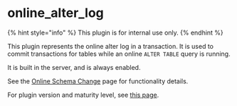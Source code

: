 # online\_alter\_log

{% hint style="info" %}
This plugin is for internal use only.
{% endhint %}

This plugin represents the online alter log in a transaction. It is used to commit transactions for tables while an online `ALTER TABLE` query is running.

It is built in the server, and is always enabled.

See the [Online Schema Change](../../sql-statements/data-definition/alter/alter-table/online-schema-change.md) page for functionality details.

For plugin version and maturity level, see [this page](../information-on-plugins/list-of-plugins.md).

